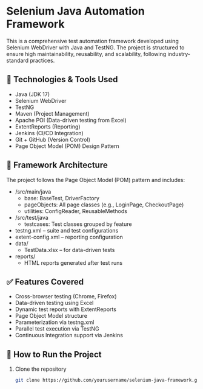# Selenium Java Automation Framework

This is a comprehensive test automation framework developed using Selenium WebDriver with Java and TestNG.
The project is structured to ensure high maintainability, reusability, and scalability, following industry-standard practices.

## 📌 Technologies & Tools Used

- Java (JDK 17)
- Selenium WebDriver
- TestNG
- Maven (Project Management)
- Apache POI (Data-driven testing from Excel)
- ExtentReports (Reporting)
- Jenkins (CI/CD Integration)
- Git + GitHub (Version Control)
- Page Object Model (POM) Design Pattern

## 🧱 Framework Architecture

The project follows the Page Object Model (POM) pattern and includes:

- /src/main/java
  - base: BaseTest, DriverFactory
  - pageObjects: All page classes (e.g., LoginPage, CheckoutPage)
  - utilities: ConfigReader, ReusableMethods
- /src/test/java
  - testcases: Test classes grouped by feature
- testng.xml – suite and test configurations
- extent-config.xml – reporting configuration
- data/
  - TestData.xlsx – for data-driven tests
- reports/
  - HTML reports generated after test runs

## ✅ Features Covered

- Cross-browser testing (Chrome, Firefox)
- Data-driven testing using Excel
- Dynamic test reports with ExtentReports
- Page Object Model structure
- Parameterization via testng.xml
- Parallel test execution via TestNG
- Continuous Integration support via Jenkins

## 🚀 How to Run the Project

1. Clone the repository
   ```bash
   git clone https://github.com/yourusername/selenium-java-framework.git
